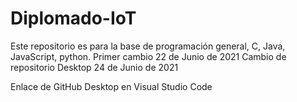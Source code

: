 # Diplomado-IoT
 Este repositorio es para la base de programación general, C, Java, JavaScript, python.
 Primer cambio 22 de Junio de 2021
 Cambio de repositorio Desktop 24 de Junio de 2021

 Enlace de GitHub Desktop en Visual Studio Code